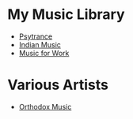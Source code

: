 # My Music Library
- [Psytrance](psytrance.md)
- [Indian Music](indian.md)
- [Music for Work](https://www.youtube.com/playlist?list=PL4qBE1-4ZNC0Wam6r8MaZoUfZ8ektEVYe)

# Various Artists
- [Orthodox Music](https://www.youtube.com/playlist?list=PL4qBE1-4ZNC2tXCS-vgrgtAvW7Uq5oSGW)

